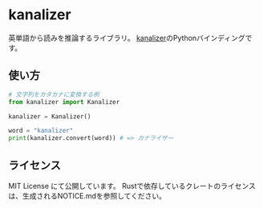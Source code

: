 # kanalizer

英単語から読みを推論するライブラリ。
[kanalizer](https://github.com/VOICEVOX/kanalizer/tree/main/infer/crates/kanalizer-rs)のPythonバインディングです。

## 使い方

```py
# 文字列をカタカナに変換する例
from kanalizer import Kanalizer

kanalizer = Kanalizer()

word = "kanalizer"
print(kanalizer.convert(word)) # => カナライザー
```

## ライセンス

MIT License にて公開しています。
Rustで依存しているクレートのライセンスは、生成されるNOTICE.mdを参照してください。
